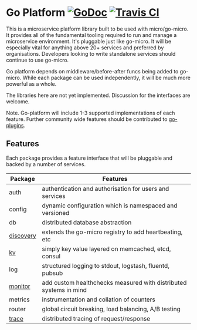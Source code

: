 # Go Platform [![GoDoc](https://godoc.org/github.com/micro/go-platform?status.svg)](https://godoc.org/github.com/micro/go-platform) [![Travis CI](https://travis-ci.org/micro/go-platform.svg?branch=master)](https://travis-ci.org/micro/go-platform)

This is a microservice platform library built to be used with micro/go-micro. 
It provides all of the fundamental tooling required to run and manage 
a microservice environment. It's pluggable just like go-micro. It will be 
especially vital for anything above 20+ services and preferred by 
organisations. Developers looking to write standalone services should 
continue to use go-micro. 

Go platform depends on middleware/before-after funcs being added to 
go-micro. While each package can be used independently, it will be 
much more powerful as a whole.

The libraries here are not yet implemented. Discussion for 
the interfaces are welcome.

Note. Go-platform will include 1-3 supported implementations of each feature. 
Further community wide features should be contributed to [go-plugins](https://github.com/micro/go-plugins).

## Features
Each package provides a feature interface that will be pluggable and backed by a 
number of services.

Package     |   Features
-------     |   ---------
auth        |   authentication and authorisation for users and services	
config      |   dynamic configuration which is namespaced and versioned
db          |   distributed database abstraction
[discovery](https://godoc.org/github.com/micro/go-platform/discovery)   |   extends the go-micro registry to add heartbeating, etc
[kv](https://godoc.org/github.com/micro/go-platform/kv)          |   simply key value layered on memcached, etcd, consul 
log         |   structured logging to stdout, logstash, fluentd, pubsub
[monitor](https://godoc.org/github.com/micro/go-platform/monitor)     |   add custom healthchecks measured with distributed systems in mind
metrics     |   instrumentation and collation of counters
router      |   global circuit breaking, load balancing, A/B testing
[trace](https://godoc.org/github.com/micro/go-platform/trace)       |   distributed tracing of request/response
